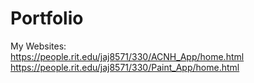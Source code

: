 # Portfolio

My Websites:<br/>
https://people.rit.edu/jaj8571/330/ACNH_App/home.html<br/>
https://people.rit.edu/jaj8571/330/Paint_App/home.html
